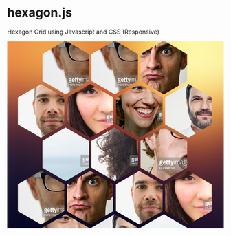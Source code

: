 # hexagon.js
Hexagon Grid using Javascript and CSS (Responsive)

![Alt text](/assets/img/gitpic.png?raw=true "Hexagon Grid")